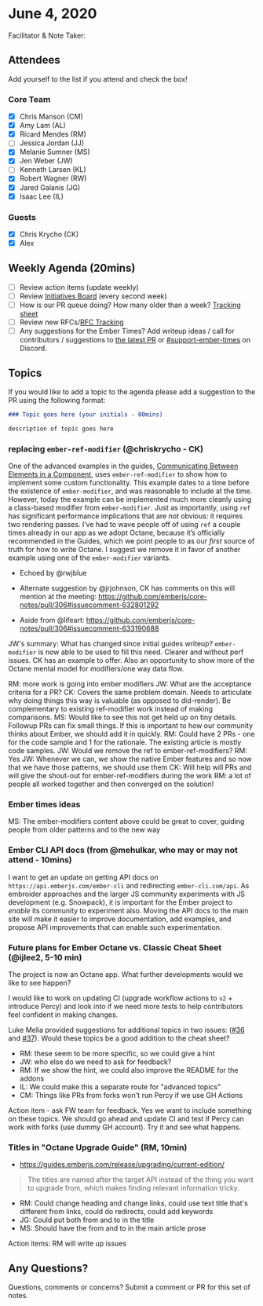 # June 4, 2020

Facilitator & Note Taker: 

## Attendees

Add yourself to the list if you attend and check the box!

### Core Team
- [x] Chris Manson (CM)
- [x] Amy Lam (AL)
- [x] Ricard Mendes (RM)
- [ ] Jessica Jordan (JJ)
- [x] Melanie Sumner (MS)
- [x] Jen Weber (JW)
- [ ] Kenneth Larsen (KL)
- [x] Robert Wagner (RW)
- [x] Jared Galanis (JG)
- [x] Isaac Lee (IL)

### Guests

- [x] Chris Krycho (CK)
- [x] Alex

## Weekly Agenda (20mins)

- [ ] Review action items (update weekly)
- [ ] Review [Initiatives Board](https://github.com/orgs/ember-learn/projects/33) (every second week)
- [ ] How is our PR queue doing? How many older than a week? [Tracking sheet](https://docs.google.com/spreadsheets/d/1sPyN9z9wZMpTNwqCfa6R9QSPZkIW4iQd-H4gZC7ILLk/edit#gid=2035777454)
- [ ] Review new RFCs/[RFC Tracking](https://github.com/emberjs/rfc-tracking)
- [ ] Any suggestions for the Ember Times? Add writeup ideas / call for contributors / suggestions to [the latest PR](https://github.com/ember-learn/ember-blog/pulls?q=is%3Aopen+is%3Apr+label%3A%22%F0%9F%97%9E+embertimes%22%20or%20#support-ember-times) or [#support-ember-times](https://discordapp.com/channels/480462759797063690/485450546887786506) on Discord.

## Topics

If you would like to add a topic to the agenda please add a suggestion to the PR using the following format:

```markdown
### Topic goes here (your initials - 00mins)

description of topic goes here
```

### replacing `ember-ref-modifier` (@chriskrycho  - CK)

One of the advanced examples in the guides, [Communicating Between Elements in
a Component][example], uses `ember-ref-modifier` to show how to implement some
custom functionality. This example dates to a time before the existence of
`ember-modifier`, and was reasonable to include at the time. However, today the
example can be implemented much more cleanly using a class-based modifier from
`ember-modifier`. Just as importantly, using `ref` has significant performance
implications that are *not* obvious: it requires two rendering passes. I’ve had
to wave people off of using `ref` a couple times already in our app as we adopt
Octane, because it’s officially recommended in the Guides, which we point people
to as our *first* source of truth for how to write Octane. I suggest we remove
it in favor of another example using one of the `ember-modifier` variants.

[example]: https://guides.emberjs.com/release/components/template-lifecycle-dom-and-modifiers/#toc_communicating-between-elements-in-a-component
- Echoed by @rwjblue

- Alternate suggestion by @jrjohnson, CK has comments on this will mention at the meeting: https://github.com/emberjs/core-notes/pull/306#issuecomment-632801292
- Aside from @lifeart: https://github.com/emberjs/core-notes/pull/306#issuecomment-633190688

JW's summary: What has changed since initial guides writeup? `ember-modifier` is now able to be used to fill this need. Clearer and without perf issues. CK has an example to offer. Also an opportunity to show more of the Octane mental model for modifiers/one way data flow.

RM: more work is going into ember modifiers
JW: What are the acceptance criteria for a PR?
CK: Covers the same problem domain. Needs to articulate why doing things this way is valuable (as opposed to did-render). Be complementary to existing ref-modifier work instead of making comparisons.
MS: Would like to see this not get held up on tiny details. Followup PRs can fix small things. If this is important to how our community thinks about Ember, we should add it in quickly.
RM: Could have 2 PRs - one for the code sample and 1 for the rationale. The existing article is mostly code samples.
JW: Would we remove the ref to ember-ref-modifiers?
RM: Yes
JW: Whenever we can, we show the native Ember features and so now that we have those patterns, we should use them
CK: Will help will PRs and will give the shout-out for ember-ref-modifiers during the work
RM: a lot of people all worked together and then converged on the solution!

### Ember times ideas
MS: The ember-modifiers content above could be great to cover, guiding people from older patterns and to the new way

### Ember CLI API docs (from @mehulkar, who may or may not attend - 10mins)

I want to get an update on getting API docs on `https://api.emberjs.com/ember-cli`
and redirecting `ember-cli.com/api`. As embroider approaches and the larger
JS community experiments with JS development (e.g. Snowpack), it is
important for the Ember project to _enable_ its community to experiment also.
Moving the API docs to the main site will make it easier to improve
documentation, add examples, and propose API improvements that can
enable such experimentation.

### Future plans for Ember Octane vs. Classic Cheat Sheet (@ijlee2, 5-10 min)

The project is now an Octane app. What further developments would we like to see happen?

I would like to work on updating CI (upgrade workflow actions to `v2` + introduce Percy) and look into if we need more tests to help contributors feel confident in making changes.

Luke Melia provided suggestions for additional topics in two issues: ([#36](https://github.com/ember-learn/ember-octane-vs-classic-cheat-sheet/issues/36) and [#37](https://github.com/ember-learn/ember-octane-vs-classic-cheat-sheet/issues/37)). Would these topics be a good addition to the cheat sheet?

- RM: these seem to be more specific, so we could give a hint
- JW: who else do we need to ask for feedback?
- RM: If we show the hint, we could also improve the README for the addons
- IL: We could make this a separate route for "advanced topics"
- CM: Things like PRs from forks won't run Percy if we use GH Actions

Action item - ask FW team for feedback. Yes we want to include something on these topics. We should go ahead and update CI and test if Percy can work with forks (use  dummy GH account). Try it and see what happens.

### Titles  in "Octane Upgrade Guide" (RM, 10min)
- https://guides.emberjs.com/release/upgrading/current-edition/
>  The titles are named after the target API instead of the thing you want to upgrade from, which makes finding relevant information tricky.

- RM: Could change heading and change links, could use text title that's different from links, could do redirects, could add keywords
- JG: Could put both from and to in the title
- MS: Should have the from and to in the main article prose

Action items: RM will write up issues

<!-- replace with topic -->

## Any Questions?
Questions, comments or concerns? Submit a comment or PR for this set of notes.
